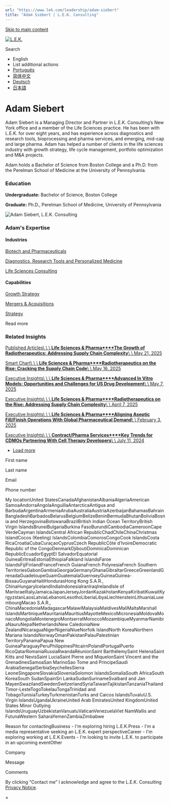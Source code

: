 ```yaml
---
url: "https://www.lek.com/leadership/adam-siebert"
title: "Adam Siebert | L.E.K. Consulting"
---
```


[Skip to main content](https://www.lek.com/leadership/adam-siebert#main-content)

[![L.E.K.](https://www.lek.com/themes/lek/images/new-logo.svg)](https://www.lek.com/ "L.E.K.")

Search

- English
- List additional actions
- [Português](https://www.lek.com/pt-br/lek-brazil)
- [简体中文](https://www.lek.com/zh-hant/lek-china)
- [Deutsch](https://www.lek.com/de/lek-germany)
- [日本語](https://www.lek.com/ja/lek-japan)

# Adam Siebert

Adam Siebert is a Managing Director and Partner in L.E.K. Consulting’s New York office and a member of the Life Sciences practice. He has been with L.E.K. for over eight years, and has experience across diagnostics and research tools, bioprocessing and pharma services, and emerging, mid-cap and large pharma. Adam has helped a number of clients in the life sciences industry with growth strategy, life cycle management, portfolio optimization and M&A projects.

Adam holds a Bachelor of Science from Boston College and a Ph.D. from the Perelman School of Medicine at the University of Pennsylvania.

### Education

**Undergraduate:** Bachelor of Science, Boston College

**Graduate:** Ph.D., Perelman School of Medicine, University of Pennsylvania

![Adam Siebert, L.E.K. Consulting](https://www.lek.com/sites/default/files/profile-images/adam-siebert_web-gmc.jpg)

### Adam's Expertise

#### Industries

[Biotech and Pharmaceuticals](https://www.lek.com/industries/life-sciences-pharma/biotech-pharmaceutical)

[Diagnostics, Research Tools and Personalized Medicine](https://www.lek.com/industries/life-sciences-pharma/diagnostics-tools-personalized-medicine)

[Life Sciences Consulting](https://www.lek.com/industries/life-sciences-pharma)

#### Capabilities

[Growth Strategy](https://www.lek.com/capabilities/strategy/growth-strategy)

[Mergers & Acquisitions](https://www.lek.com/capabilities/mergers-acquisitions)

[Strategy](https://www.lek.com/capabilities/strategy)

Read more

### Related Insights

[Published Articles\\
\\
\\
**Life Sciences & Pharma****The Growth of Radiotherapeutics: Addressing Supply Chain Complexity**\\
\\
May 21, 2025](https://pharmaphorum.com/rd/growth-radiotherapeutics-addressing-supply-chain-complexity)

[Smart Chart\\
\\
\\
**Life Sciences & Pharma****Radiotherapeutics on the Rise: Cracking the Supply Chain Code**\\
\\
May 16, 2025](https://www.lek.com/insights/hea/eu/sc/radiotherapeutics-rise-cracking-supply-chain-code)

[Executive Insights\\
\\
\\
**Life Sciences & Pharma****Advanced In Vitro Models: Opportunities and Challenges for US Drug Development**\\
\\
May 7, 2025](https://www.lek.com/insights/hea/us/ei/advanced-vitro-models-opportunities-and-challenges-drug-development)

[Executive Insights\\
\\
\\
**Life Sciences & Pharma****Radiotherapeutics on the Rise: Addressing Supply Chain Complexity**\\
\\
April 7, 2025](https://www.lek.com/insights/hea/global/ei/radiotherapeutics-rise-addressing-supply-chain-complexity)

[Executive Insights\\
\\
\\
**Life Sciences & Pharma****Aligning Aseptic Fill/Finish Operations With Global Pharmaceutical Demand**\\
\\
February 3, 2025](https://www.lek.com/insights/hea/us/ei/aligning-aseptic-fillfinish-operations-global-pharmaceutical-demand)

[Executive Insights\\
\\
\\
**Contract/Pharma Services****Key Trends for CDMOs Partnering With Cell Therapy Developers**\\
\\
July 11, 2024](https://www.lek.com/insights/hea/us/ei/key-trends-cdmos-partnering-cell-therapy-developers)

- [Load more](https://www.lek.com/leadership/adam-siebert?page=1 "Load more items")

First name

Last name

Email

Phone number

My locationUnited StatesCanadaAfghanistanAlbaniaAlgeriaAmerican SamoaAndorraAngolaAnguillaAntarcticaAntigua and BarbudaArgentinaArmeniaArubaAustraliaAustriaAzerbaijanBahamasBahrainBangladeshBarbadosBelarusBelgiumBelizeBeninBermudaBhutanBoliviaBosnia and HerzegovinaBotswanaBrazilBritish Indian Ocean TerritoryBritish Virgin IslandsBruneiBulgariaBurkina FasoBurundiCambodiaCameroonCape VerdeCayman IslandsCentral African RepublicChadChileChinaChristmas IslandCocos (Keeling) IslandsColombiaComorosCongoCook IslandsCosta RicaCroatiaCubaCuraçaoCyprusCzech RepublicCôte d’IvoireDemocratic Republic of the CongoDenmarkDjiboutiDominicaDominican RepublicEcuadorEgyptEl SalvadorEquatorial GuineaEritreaEstoniaEthiopiaFalkland IslandsFaroe IslandsFijiFinlandFranceFrench GuianaFrench PolynesiaFrench Southern TerritoriesGabonGambiaGeorgiaGermanyGhanaGibraltarGreeceGreenlandGrenadaGuadeloupeGuamGuatemalaGuernseyGuineaGuinea-BissauGuyanaHaitiHondurasHong Kong S.A.R., ChinaHungaryIcelandIndiaIndonesiaIranIraqIrelandIsle of ManIsraelItalyJamaicaJapanJerseyJordanKazakhstanKenyaKiribatiKuwaitKyrgyzstanLaosLatviaLebanonLesothoLiberiaLibyaLiechtensteinLithuaniaLuxembourgMacao S.A.R., ChinaMacedoniaMadagascarMalawiMalaysiaMaldivesMaliMaltaMarshall IslandsMartiniqueMauritaniaMauritiusMayotteMexicoMicronesiaMoldovaMonacoMongoliaMontenegroMontserratMoroccoMozambiqueMyanmarNamibiaNauruNepalNetherlandsNew CaledoniaNew ZealandNicaraguaNigerNigeriaNiueNorfolk IslandNorth KoreaNorthern Mariana IslandsNorwayOmanPakistanPalauPalestinian TerritoryPanamaPapua New GuineaParaguayPeruPhilippinesPitcairnPolandPortugalPuerto RicoQatarRomaniaRussiaRwandaRéunionSaint BarthélemySaint HelenaSaint Kitts and NevisSaint LuciaSaint Pierre and MiquelonSaint Vincent and the GrenadinesSamoaSan MarinoSao Tome and PrincipeSaudi ArabiaSenegalSerbiaSeychellesSierra LeoneSingaporeSlovakiaSloveniaSolomon IslandsSomaliaSouth AfricaSouth KoreaSouth SudanSpainSri LankaSudanSurinameSvalbard and Jan MayenSwazilandSwedenSwitzerlandSyriaTaiwanTajikistanTanzaniaThailandTimor-LesteTogoTokelauTongaTrinidad and TobagoTunisiaTurkeyTurkmenistanTurks and Caicos IslandsTuvaluU.S. Virgin IslandsUgandaUkraineUnited Arab EmiratesUnited KingdomUnited States Minor Outlying IslandsUruguayUzbekistanVanuatuVaticanVenezuelaViet NamWallis and FutunaWestern SaharaYemenZambiaZimbabwe

Reason for contactingBusiness - I'm exploring hiring L.E.K.Press - I'm a media representative seeking an L.E.K. expert perspectiveCareer - I'm exploring working at L.E.K.Events - I'm looking to invite L.E.K. to participate in an upcoming eventOther

Company

Message

Comments

By clicking “Contact me” I acknowledge and agree to the L.E.K. Consulting [Privacy Notice](https://www.lek.com/lek-consulting-privacy-policy).

×